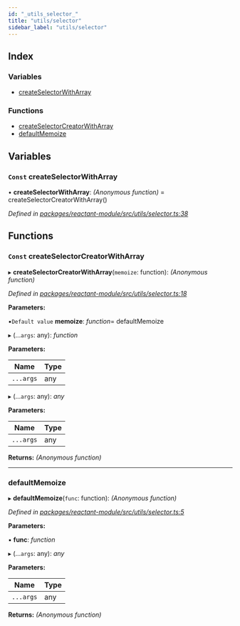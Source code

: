 ```yaml
---
id: "_utils_selector_"
title: "utils/selector"
sidebar_label: "utils/selector"
---
```


## Index

### Variables

* [createSelectorWithArray](_utils_selector_.md#const-createselectorwitharray)

### Functions

* [createSelectorCreatorWithArray](_utils_selector_.md#const-createselectorcreatorwitharray)
* [defaultMemoize](_utils_selector_.md#defaultmemoize)

## Variables

### `Const` createSelectorWithArray

• **createSelectorWithArray**: *(Anonymous function)* = createSelectorCreatorWithArray()

*Defined in [packages/reactant-module/src/utils/selector.ts:38](https://github.com/unadlib/reactant/blob/1f3f457d/packages/reactant-module/src/utils/selector.ts#L38)*

## Functions

### `Const` createSelectorCreatorWithArray

▸ **createSelectorCreatorWithArray**(`memoize`: function): *(Anonymous function)*

*Defined in [packages/reactant-module/src/utils/selector.ts:18](https://github.com/unadlib/reactant/blob/1f3f457d/packages/reactant-module/src/utils/selector.ts#L18)*

**Parameters:**

▪`Default value`  **memoize**: *function*= defaultMemoize

▸ (...`args`: any): *function*

**Parameters:**

Name | Type |
------ | ------ |
`...args` | any |

▸ (...`args`: any): *any*

**Parameters:**

Name | Type |
------ | ------ |
`...args` | any |

**Returns:** *(Anonymous function)*

___

###  defaultMemoize

▸ **defaultMemoize**(`func`: function): *(Anonymous function)*

*Defined in [packages/reactant-module/src/utils/selector.ts:5](https://github.com/unadlib/reactant/blob/1f3f457d/packages/reactant-module/src/utils/selector.ts#L5)*

**Parameters:**

▪ **func**: *function*

▸ (...`args`: any): *any*

**Parameters:**

Name | Type |
------ | ------ |
`...args` | any |

**Returns:** *(Anonymous function)*
